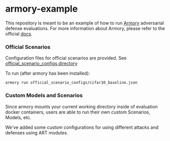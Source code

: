 # armory-example
This repository is meant to be an example of how to run 
[Armory](https://github.com/twosixlabs/armory) adversarial defense evaluations.
For more information about Armory, please refer to the official
[docs](https://armory.readthedocs.io/en/latest/).

### Official Scenarios
Configuration files for official scenarios are provided. 
See [official_scenario_configs directory](official_scenario_configs)

To run (after armory has been installed):
```
armory run official_scenario_configs/cifar10_baseline.json
```

### Custom Models and Scenarios
Since armory mounts your current working directory inside of evaluation docker 
containers, users are able to run their own custom Scenarios, Models, etc.

We've added some custom configurations for using different attacks and 
defenses using ART modules.